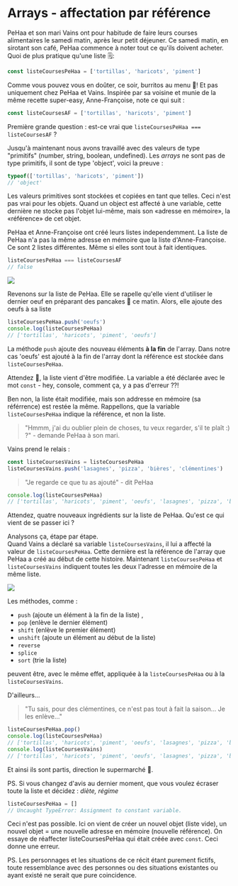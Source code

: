 # Arrays - affectation par référence

PeHaa et son mari Vains ont pour habitude de faire leurs courses alimentaires le samedi matin, après leur petit déjeuner.
Ce samedi matin, en sirotant son café, PeHaa commence à noter tout ce qu'ils doivent acheter. Quoi de plus pratique qu'une liste 🗒:

```javascript
const listeCoursesPeHaa = ['tortillas', 'haricots', 'piment']
```

Comme vous pouvez vous en doûter, ce soir, burritos au menu 🌮! Et pas uniquement chez PeHaa et Vains. Inspirée par sa voisine et munie de la même recette super-easy, Anne-Françoise, note ce qui suit :

```javascript
const listeCoursesAF = ['tortillas', 'haricots', 'piment']
```

Première grande question : est-ce vrai que ```listeCoursesPeHaa === listeCoursesAF``` ?

Jusqu'à maintenant nous avons travaillé avec des valeurs de type "primitifs" (number, string, boolean, undefined). 
Les *arrays* ne sont pas de type primitifs, il sont de type 'object', voici la preuve :

```javascript
typeof(['tortillas', 'haricots', 'piment'])
// 'object'
```

Les valeurs primitives sont stockées et copiées en tant que telles. Ceci n'est pas vrai pour les objets. Quand un object est affecté à une variable, cette dernière ne stocke pas l'objet lui-même, mais son «adresse en mémoire», la «référence» de cet objet.

PeHaa et Anne-Françoise ont créé leurs listes independemment. La liste de PeHaa n'a pas la même adresse en mémoire que la liste d'Anne-Françoise. Ce sont 2 listes différentes. Même si elles sont tout à fait identiques.

```javascript
listeCoursesPeHaa === listeCoursesAF
// false
```

![](https://assets.codepen.io/4515922/difrefarray.png)

Revenons sur la liste de PeHaa. Elle se rapelle qu'elle vient d'utiliser le dernier oeuf en préparant des pancakes 🥞 ce matin. Alors, elle ajoute des oeufs à sa liste 

```javascript
listeCoursesPeHaa.push('oeufs')
console.log(listeCoursesPeHaa)
// ['tortillas', 'haricots', 'piment', 'oeufs']
```

La méthode `push` ajoute des nouveau éléments **à la fin** de l'array. Dans notre cas 'oeufs' est ajouté à la fin de l'array dont la référence est stockée dans `listeCoursesPeHaa`.

Attendez 🧐, la liste vient d'être modifiée. La variable a été déclarée avec le mot `const` - hey, console, comment ça, y a pas d'erreur ??!

Ben non, la liste était modifiée, mais son addresse en mémoire (sa référrence) est restée la même. Rappellons, que la variable `listeCoursesPeHaa` indique la référence, et non la liste.

> "Hmmm, j'ai du oublier plein de choses, tu veux regarder, s'il te plaît :) ?" - demande PeHaa à son mari. 

Vains prend le relais : 

```javascript
const listeCoursesVains = listeCoursesPeHaa
listeCoursesVains.push('lasagnes', 'pizza', 'bières', 'clémentines')
```

> "Je regarde ce que tu as ajouté" - dit PeHaa

```javascript
console.log(listeCoursesPeHaa)
// ['tortillas', 'haricots', 'piment', 'oeufs', 'lasagnes', 'pizza', 'bières', 'clémentines']
```

Attendez, quatre nouveaux ingrédients sur la liste de PeHaa. Qu'est ce qui vient de se passer ici ?

Analysons ça, étape par étape.  
Quand Vains a déclaré sa variable `listeCoursesVains`, il lui a affecté la valeur de `listeCoursesPeHaa`. Cette dernière est la référence de l'array que PeHaa a créé au début de cette histoire.
Maintenant `listeCoursesPeHaa` et `listeCoursesVains` indiquent toutes les deux l'adresse en mémoire de la même liste.

![](https://assets.codepen.io/4515922/samerefarray.png)

Les méthodes, comme :

- `push` (ajoute un élément à la fin de la liste) ,  
- `pop` (enlève le dernier élément)  
- `shift` (enlève le premier élément)  
- `unshift` (ajoute un élément au début de la liste)  
- `reverse`
- `splice`  
- `sort` (trie la liste)

peuvent être, avec le même effet, appliquée à la `listeCoursesPeHaa` ou à la `listeCoursesVains`. 

D'ailleurs...

> "Tu sais, pour des clémentines, ce n'est pas tout à fait la saison... Je les enlève..."

```javascript
listeCoursesPeHaa.pop()
console.log(listeCoursesPeHaa)
// ['tortillas', 'haricots', 'piment', 'oeufs', 'lasagnes', 'pizza', 'bières']
console.log(listeCoursesVains)
// ['tortillas', 'haricots', 'piment', 'oeufs', 'lasagnes', 'pizza', 'bières']
```

Et ainsi ils sont partis, direction le supermarché 🛒.

PS. Si vous changez d'avis au dernier moment, que vous voulez écraser toute la liste et décidez : *diète, régime*

```javascript
listeCoursesPeHaa = []
// Uncaught TypeError: Assignment to constant variable.
```

Ceci n'est pas possible. Ici on vient de créer un nouvel objet (liste vide), un nouvel objet = une nouvelle adresse en mémoire (nouvelle référence). On essaye de réaffecter listeCoursesPeHaa qui était créée avec `const`. Ceci donne une erreur.


PS. Les personnages et les situations de ce récit étant purement fictifs, toute ressemblance avec des personnes ou des situations existantes ou ayant existé ne serait que pure coincidence.


